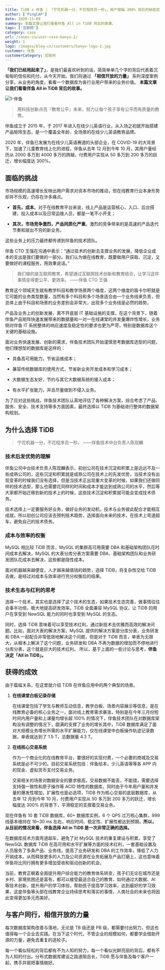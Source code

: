 ```yaml
---
title: TiDB x 伴鱼 | 「宁花机器一分，不花程序员一秒」，用户增幅 300% 背后的秘密武器
author: ['PingCAP']
date: 2020-11-09
summary: 本篇文章让我们看看伴鱼 All in TiDB 背后的故事。
tags: ['互联网']
category: case
url: /cases-cn/user-case-banyu-2/
weight: 1
logo: /images/blog-cn/customers/banyu-logo-2.jpg
customer: 伴鱼
customerCategory: 互联网
---
```


**「我们已经用起来了」**，是我们最喜欢听到的话，简简单单几个字的背后代表着沉甸甸的信任和托付。从今天开始，我们将通过 **「相信开放的力量」** 系列深度案例分享，从业务的角度，看看一个数据库为各行业用户带来的业务价值。 **本篇文章让我们看看伴鱼 All in TiDB 背后的故事。**

![1-伴鱼](media/user-case-banyu-2/1-伴鱼.png)

>用科技创新点亮『教育公平』未来，努力让每个孩子享有公平而有质量的教育。

伴鱼成立于 2015 年，于 2017 年进入在线少儿英语行业，从入场之初就开始搭建产品矩阵生态，是一个覆盖全年龄、全场景的在线少儿英语教育品牌。

2020 年，伴鱼已发展为在线少儿英语赛道的头部企业，在 COVID-19 的大背景下，加速了儿童教育线上化的进程，伴鱼从去年 12 月到今年 10 月，其用户量经历从 2000 多万到 4000 多万的跨越，付费用户实现从 50 多万到 200 多万的跃迁，增长幅度达 300%。

## 面临的挑战

市场规模的高速增长反映出用户需求对资本市场的推动，但在线教育行业本身形势却并不乐观，仍存在许多痛点。

- **首先，成本**。对于在线教育平台来说，线上产品是运营核心，入口、后台搭建，投入成本以及日常运维人员，都是一笔不小开支；

- **其次，市场竞争激烈，产品同质化严重**。激烈的竞争带来的是高速的产品迭代节奏和层出不穷的新业务。

这些业务上的压力最终都传递到伴鱼的技术团队。

伴鱼 CTO 王强在沟通中表示：“通过技术的创新去支撑业务的发展，降低企业成本的支出是我们要做的一部分。我们认为做在线教育，既要做用户获取、沉淀，又要做好的课程服务，用效果说话。”

>我们做的是互联网教育，希望通过互联网技术创新和教育结合，让学习这件事情变得更公平、更效率。
>——伴鱼 CTO 王强

教育这个领域天生就有教学科目和教学场景两个维度，这两个维度的笛卡尔积就是它可能的业务类型数量，当然有多个科目和多个场景适合由一个业务线来负责，但总体上由于科目和场景的业务差别会非常大，出现多个业务线是必然的趋势。

产品及业务上的创新发展，离不开底层 IT 基础设施的支撑。在这个背景下，随着伴鱼产品矩阵快速发展带来的数据量和一对一在线课堂的并发量爆炸性增长，业务侧对伴鱼 IT 系统整体的响应速度及稳定性的要求也更为严苛，特别是数据库这个关键的基础设施。

面对业务快速发展、创新的需求，伴鱼技术团队开始谨慎思考数据库选型的问题，他们理想型的数据库是这样的：

- 具备高可用能力，节省运维成本；

- 兼容传统数据库的使用方式，节省新业务开发成本和学习成本；

- 大数据生态友好，节约与其它大数据系统的接入成本；

- 有水平扩张能力，并且尽量做到不侵入业务。

为了应对这些挑战，伴鱼技术团队认真地评估了各种解决方案，综合考虑了产品、服务、安全、技术支持等多方面因素，最终选择以 TiDB 为基础进行整体的数据架构规划。

## 为什么选择 TiDB

>宁花机器一分，不花程序员一秒。
>——伴鱼技术中台负责人陈现麟

### 技术后发优势的理解

伴鱼公司中台技术负责人陈现麟表示，初创公司在技术沉淀和积累上是远远不及一些成熟公司的，这些沉淀和积累就是成熟公司在技术上的先发优势，当技术没有出现变革的时候我们没有选择，但是当技术正出现重大变革的时候，如果我们还做同样的技术选型，那么也需要花同样的时间和成本才能达到成熟公司的水平，然后等大家都开始迁移到新的技术上的时候，这些技术沉淀和积累就可能会变成技术债务。

技术选择上一定要服务好业务，做好业务的发动机，技术与业务彼此配合才能相互成就。所以初创公司应该去预判技术趋势，选择面向未来的技术，在技术上弯道超车，避免自己的技术债务。

### 成本与效率的权衡

MySQL 相比较 TiDB 而言，MySQL 的集群高可用需要 DBA 和基础架构团队花时间成本去解决，MySQL 的大表分库分表方案需要 DBA、基础架构团队和业务研发团队花成本去解决，这些都是隐性成本。

面对机器越来越便宜，人才越来越值钱的趋势，选择 TiDB，将复杂性交给 TiDB 去做，是经过对成本与效率进行充分权衡后的结果。

### 技术生态与红利的思考

选择一个技术，其实也是选择了这个技术的生态，如果技术生态完善，做事情往往会事半功倍，极大地提高研发效率。TiDB 全面兼容 MySQL 协议，让 TiDB 的用户在享受到 NewSQL 能力的同时也享受到 MySQL 的生态。

同时，选择 TiDB 意味着可以享受技术红利，通过新技术去优雅而高效的解决问题。比如，面对大表的解决方案，MySQL 提供的解决方案是分库分表，业务研发和 DBA 一起配合非常低效地解决这个问题，但是对于 TiDB 而言，单表为无限大，从根本上解决了这个问题，业务研发和 DBA 不再为数据的增加而不停地进行分库分表，这个就是巨大的技术红利。
所以，基于上面的一些讨论与思考，**伴鱼决定「All in TiDB」。**

## 获得的成效

由于篇幅关系，在这里就介绍 TiDB 在伴鱼应用中的两个典型的场景。

1. **在线课堂白板记录存储**

    在线课堂包括了学生与教师互动信息，教学白板、场景内容展示等信息，是在线教育必备的核心业务之一，面对线上教育需求暴涨，特别是在今年三月份短时间内用户量和上课量均增长超 100% 的情况下，伴鱼技术团队在对数据库架构没有调整的情况下，圆满的支撑了业务的增长其中，TiDB 数据库满足了面对大规模业务增长所需的水平扩展能力，仅在线课堂中白板操作轨迹记录数据，单表就达到了 1.5 T，总数据量 4.3 T。

2. **在线核心交易系统**

    作为一个商业化的在线教育平台，要很好的实现付费，一个必要的商城及交易系统是必不可少的。目前交易系统包括：伴鱼绘本，少儿英语等等各 APP 内的现金、虚拟货币支付交易业务。

    交易相关的场景对数据安全的要求极高，交易数据不能丢，不能错，需要选择支持强一致性和原子操作等 ACID 特性的数据库，同时由于今年用户量和并发量的爆发性增加，扩展性也是必选项，TIDB 作为核心交易的底层数据库，从去年 12 月到今年 10 月，付费用户实现从 50 多万到 200 多万的跃迁，增长幅度达 300% 的背景下，平滑稳定的支撑着交易业务。


现在伴鱼有 10 套 TiDB 数据库，60+ 数据库实例，6 个 QPS 过万核心集群，999 线基本维持在 16~30 ms 左右，响应时间、稳定性、扩展性都达到预期。**所以，从目前的情况来看，伴鱼选择 All in TiDB 是一次非常正确的选择。**

在数据库技术方面弯道超车，避免了对 MySQL 技术的重复建设与积累，享受了 NewSQL 数据库 TiDB 在高可用和水平扩展等方面的技术红利，一套基础设置及人员服务了多条产品、业务线，提高了业务研发和 DBA 的工作效率，降低了人力开销成本。从而释放更多的人力及公司资源在业务拓展及产品打磨上，这也意味着伴鱼将比同行拥有更多增加营收和驱动创新的机会。

当前，教育正朝着全面提升用户综合能力的教育体系转变，孩子们无论在城市还是乡村、家境贫困还是富有，都可以接受最适合自己的教育，如何通过大数据、AI 等技术创新，提升用户的学习体验，帮助孩子提高学习效率，达到最好的学习效果，这是伴鱼等头部在线教育企业持续思考和落实的事情，人类社会的未来也将因此变得更加多元而美好。

## 与客户同行，相信开放的力量

每次数据库架构改善与落地，无论是 TB 级还是 PB 级，都需要付出努力，但这也值得每一个企业去实践。在当下这个时代，不管企业的规模如何，都要学会借助开源的力量，避免去重复的造轮子。

每一个看似轻松的背后都有不为人知的努力，每一个看似光鲜亮丽的背后，都有不为人知的付出。分布式数据库建设之路道阻且长，TiDB 愿与伴鱼及每个客户一起，携手并肩把事情做好。